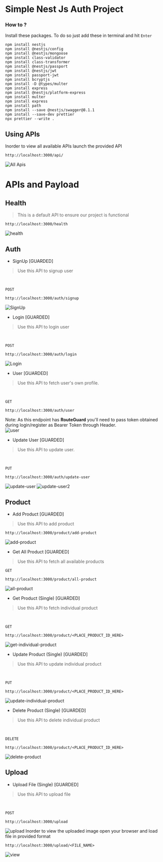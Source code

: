 
# Simple Nest Js Auth Project

### How to ?
Install these packages. To do so just add these in terminal and hit `Enter`
```
npm install nestjs
npm install @nestjs/config
npm install @nestjs/mongoose
npm install class-validator
npm install class-transformer
npm install @nestjs/passport
npm install @nestjs/jwt
npm install passport-jwt
npm install bcryptjs
npm install -D @types/multer
npm install express
npm install @nestjs/platform-express
npm install multer
npm install express
npm install path
npm install --save @nestjs/swagger@8.1.1
npm install --save-dev prettier
npx prettier --write .

```

## Using APIs
Inorder to view all available APIs launch the provided API
```
http://localhost:3000/api/
```
![All Apis](apis.png)

# APIs and Payload
## Health
> This is a default API to ensure our project is functional
```
http://localhost:3000/health
```
![health](health.png)

## Auth
- SignUp [GUARDED]
> Use this API to signup user
<br>

`POST`
```
http://localhost:3000/auth/signup
```
![SignUp](signup.png)


- Login [GUARDED]
> Use this API to login user
<br>

`POST`
```
http://localhost:3000/auth/login
```
![Login](login.png)


- User [GUARDED]
> Use this API to fetch user's own profile. 
<br>

`GET`
```
http://localhost:3000/auth/user
```
Note: As this endpoint has **RouteGuard** you'll need to pass token obtained during login/register as Bearer Token through Header.
<br>
![user](user.png)


- Update User [GUARDED]
> Use this API to update user. 
<br>

`PUT`
```
http://localhost:3000/auth/update-user
```
![update-user](update-user1.png)
![update-user2](update-user2.png)

## Product
- Add Product [GUARDED]
> Use this API to add product
```
http://localhost:3000/product/add-product
```
![add-product](add-product.png)

- Get All Product [GUARDED]
> Use this API to fetch all available products

`GET`
```
http://localhost:3000/product/all-product
```
![all-product](all-product.png)

- Get Product (Single) [GUARDED]
> Use this API to fetch individual product
<br>

`GET`
```
http://localhost:3000/product/<PLACE_PRODUCT_ID_HERE>
```
![get-individual-product](get-individual-product.png)


- Update Product (Single) [GUARDED]
> Use this API to update individual product
<br>

`PUT`
```
http://localhost:3000/product/<PLACE_PRODUCT_ID_HERE>
```
![update-individual-product](update-individual-product.png)


- Delete Product (Single) [GUARDED]
> Use this API to delete individual product
<br>

`DELETE`
```
http://localhost:3000/product/<PLACE_PRODUCT_ID_HERE>
```
![delete-product](delete-product.png)


## Upload

- Upload File (Single) [GUARDED]
> Use this API to upload file
<br>

`POST`
```
http://localhost:3000/upload
```
![upload](upload.png)
Inorder to view the uploaded image open your browser and load file in provided format
```
http://localhost:3000/upload/<FILE_NAME>
```
![view](view.png)